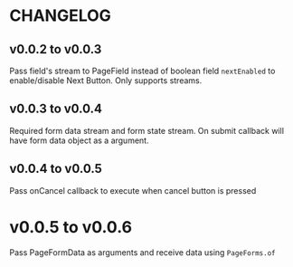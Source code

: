 # CHANGELOG

## v0.0.2 to v0.0.3

Pass field's stream to PageField instead of boolean field `nextEnabled` to enable/disable Next Button. Only supports streams.

## v0.0.3 to v0.0.4

Required form data stream and form state stream. On submit callback will have form data object as a argument.

## v0.0.4 to v0.0.5

Pass onCancel callback to execute when cancel button is pressed

# v0.0.5 to v0.0.6

Pass PageFormData as arguments and receive data using `PageForms.of`
